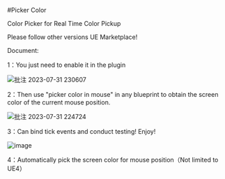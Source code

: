 #Picker Color

Color Picker for Real Time Color Pickup

Please follow other versions UE Marketplace!


Document:


1：You just need to enable it in the plugin

![批注 2023-07-31 230607](https://github.com/air798/PickerColor/assets/45487236/a6c5cf5d-c06a-4dea-85bf-8964556ad0b2)


2：Then use "picker color in mouse" in any blueprint to obtain the screen color of the current mouse position.

![批注 2023-07-31 224724](https://github.com/air798/PickerColor/assets/45487236/6b65e43b-6071-4b2c-a959-7a70ccb87b69)

3：Can bind tick events and conduct testing! Enjoy!

![image](https://github.com/air798/PickerColor/assets/45487236/d8b72b5c-42d3-481d-8832-3bc3510d65ac)

4：Automatically pick the screen color for mouse position（Not limited to UE4）
